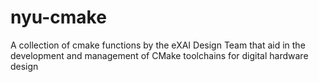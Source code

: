 # nyu-cmake

A collection of cmake functions by the eXAI Design Team that aid in the
development and management of CMake toolchains for digital hardware design

